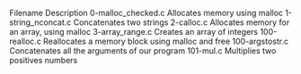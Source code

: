 Filename	Description
0-malloc_checked.c	Allocates memory using malloc
1-string_nconcat.c	Concatenates two strings
2-calloc.c	Allocates memory for an array, using malloc
3-array_range.c	Creates an array of integers
100-realloc.c	Reallocates a memory block using malloc and free
100-argstostr.c	Concatenates all the arguments of our program
101-mul.c	Multiplies two positives numbers
